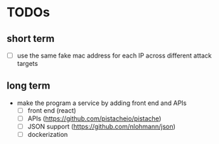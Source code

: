# TODOs

## short term
- [ ] use the same fake mac address for each IP across different attack targets

## long term
- make the program a service by adding front end and APIs
    - [ ] front end (react)
    - [ ] APIs (https://github.com/pistacheio/pistache)
    - [ ] JSON support (https://github.com/nlohmann/json)
    - [ ] dockerization